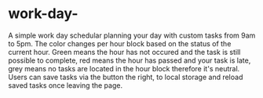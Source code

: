 # work-day-
A simple work day schedular planning your day with custom tasks from 9am to 5pm. The color changes per hour block based on the status of the current hour. Green means the hour has not occured and the task is still possible to complete, red means the hour has passed and your task is late, grey means no tasks are located in the hour block therefore it's neutral. Users can save tasks via the button the right, to local storage and reload saved tasks once leaving the page. 